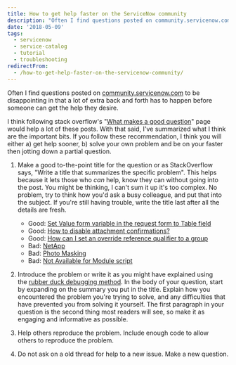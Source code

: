 ```yaml
---
title: How to get help faster on the ServiceNow community
description: "Often I find questions posted on community.servicenow.com\_to be disappointing in that a lot of extra back and forth has to happen before someone can get the ..."
date: '2018-05-09'
tags:
  - servicenow
  - service-catalog
  - tutorial
  - troubleshooting
redirectFrom:
  - /how-to-get-help-faster-on-the-servicenow-community/
---
```


<!--StartFragment-->

Often I find questions posted on [community.servicenow.com](https://community.servicenow.com/) to be disappointing in that a lot of extra back and forth has to happen before someone can get the help they desire.

I think following stack overflow's "[What makes a good question](https://stackoverflow.com/help/how-to-ask)" page would help a lot of these posts. With that said, I've summarized what I think are the important bits. If you follow these recommendation, I think you will either a) get help sooner, b) solve your own problem and be on your faster then jotting down a partial question.

1. Make a good to-the-point title for the question or as StackOverflow says, "Write a title that summarizes the specific problem". This helps because it lets those who *can* help, know they can without going into the post. You might be thinking, I can't sum it up it's too complex. No problem, try to think how you'd ask a busy colleague, and put that into the subject. If you're still having trouble, write the title last after all the details are fresh.

   * Good: [Set Value form variable in the request form to Table field](https://community.servicenow.com/community?id=community_question&sys_id=d84503addbd8dbc01dcaf3231f96191b)
   * Good: [How to disable attachment confirmations?](https://community.servicenow.com/community?id=community_question&sys_id=96db0be1db9cdbc01dcaf3231f961921)
   * Good: [How can I set an override reference qualifier to a group](https://community.servicenow.com/community?id=community_question&sys_id=8cb9d5bedbf517004e1df4621f96198f)
   * Bad: [NetApp](https://community.servicenow.com/community?id=community_question&sys_id=3b932544db8a9340fc5b7a9e0f9619a5)
   * Bad: [Photo Masking](https://community.servicenow.com/community?id=community_question&sys_id=19121900dbc29f404837f3231f9619b1)
   * Bad: [Not Available for Module script](https://community.servicenow.com/community?id=community_question&sys_id=4b34dac8db461f403882fb651f961903)
2. Introduce the problem or write it as you might have explained using the [rubber duck debugging method](https://en.wikipedia.org/wiki/Rubber_duck_debugging). In the body of your question, start by expanding on the summary you put in the title. Explain how you encountered the problem you're trying to solve, and any difficulties that have prevented you from solving it yourself. The first paragraph in your question is the second thing most readers will see, so make it as engaging and informative as possible.
3. Help others reproduce the problem. Include enough code to allow others to reproduce the problem.
4. Do not ask on a old thread for help to a new issue. Make a new question.

<!--EndFragment-->